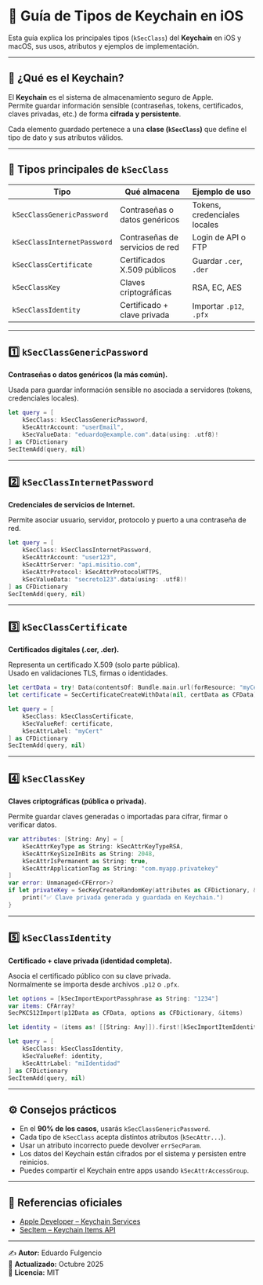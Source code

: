 # 🔐 Guía de Tipos de Keychain en iOS

Esta guía explica los principales tipos (`kSecClass`) del **Keychain** en iOS y macOS, sus usos, atributos y ejemplos de implementación.

---

## 📘 ¿Qué es el Keychain?

El **Keychain** es el sistema de almacenamiento seguro de Apple.  
Permite guardar información sensible (contraseñas, tokens, certificados, claves privadas, etc.) de forma **cifrada y persistente**.

Cada elemento guardado pertenece a una **clase (`kSecClass`)** que define el tipo de dato y sus atributos válidos.

---

## 🔑 Tipos principales de `kSecClass`

| Tipo | Qué almacena | Ejemplo de uso |
|------|---------------|----------------|
| `kSecClassGenericPassword` | Contraseñas o datos genéricos | Tokens, credenciales locales |
| `kSecClassInternetPassword` | Contraseñas de servicios de red | Login de API o FTP |
| `kSecClassCertificate` | Certificados X.509 públicos | Guardar `.cer`, `.der` |
| `kSecClassKey` | Claves criptográficas | RSA, EC, AES |
| `kSecClassIdentity` | Certificado + clave privada | Importar `.p12`, `.pfx` |

---

## 1️⃣ `kSecClassGenericPassword`
**Contraseñas o datos genéricos (la más común).**

Usada para guardar información sensible no asociada a servidores (tokens, credenciales locales).

```swift
let query = [
    kSecClass: kSecClassGenericPassword,
    kSecAttrAccount: "userEmail",
    kSecValueData: "eduardo@example.com".data(using: .utf8)!
] as CFDictionary
SecItemAdd(query, nil)
```

---

## 2️⃣ `kSecClassInternetPassword`
**Credenciales de servicios de Internet.**

Permite asociar usuario, servidor, protocolo y puerto a una contraseña de red.

```swift
let query = [
    kSecClass: kSecClassInternetPassword,
    kSecAttrAccount: "user123",
    kSecAttrServer: "api.misitio.com",
    kSecAttrProtocol: kSecAttrProtocolHTTPS,
    kSecValueData: "secreto123".data(using: .utf8)!
] as CFDictionary
SecItemAdd(query, nil)
```

---

## 3️⃣ `kSecClassCertificate`
**Certificados digitales (.cer, .der).**

Representa un certificado X.509 (solo parte pública).  
Usado en validaciones TLS, firmas o identidades.

```swift
let certData = try! Data(contentsOf: Bundle.main.url(forResource: "myCert", withExtension: "cer")!)
let certificate = SecCertificateCreateWithData(nil, certData as CFData)!

let query = [
    kSecClass: kSecClassCertificate,
    kSecValueRef: certificate,
    kSecAttrLabel: "myCert"
] as CFDictionary
SecItemAdd(query, nil)
```

---

## 4️⃣ `kSecClassKey`
**Claves criptográficas (pública o privada).**

Permite guardar claves generadas o importadas para cifrar, firmar o verificar datos.

```swift
var attributes: [String: Any] = [
    kSecAttrKeyType as String: kSecAttrKeyTypeRSA,
    kSecAttrKeySizeInBits as String: 2048,
    kSecAttrIsPermanent as String: true,
    kSecAttrApplicationTag as String: "com.myapp.privatekey"
]
var error: Unmanaged<CFError>?
if let privateKey = SecKeyCreateRandomKey(attributes as CFDictionary, &error) {
    print("✅ Clave privada generada y guardada en Keychain.")
}
```

---

## 5️⃣ `kSecClassIdentity`
**Certificado + clave privada (identidad completa).**

Asocia el certificado público con su clave privada.  
Normalmente se importa desde archivos `.p12` o `.pfx`.

```swift
let options = [kSecImportExportPassphrase as String: "1234"]
var items: CFArray?
SecPKCS12Import(p12Data as CFData, options as CFDictionary, &items)

let identity = (items as! [[String: Any]]).first![kSecImportItemIdentity as String] as! SecIdentity

let query = [
    kSecClass: kSecClassIdentity,
    kSecValueRef: identity,
    kSecAttrLabel: "miIdentidad"
] as CFDictionary
SecItemAdd(query, nil)
```

---

## ⚙️ Consejos prácticos

- En el **90% de los casos**, usarás `kSecClassGenericPassword`.
- Cada tipo de `kSecClass` acepta distintos atributos (`kSecAttr...`).
- Usar un atributo incorrecto puede devolver `errSecParam`.
- Los datos del Keychain están cifrados por el sistema y persisten entre reinicios.
- Puedes compartir el Keychain entre apps usando `kSecAttrAccessGroup`.

---

## 📘 Referencias oficiales

- [Apple Developer – Keychain Services](https://developer.apple.com/documentation/security/keychain_services)
- [SecItem – Keychain Items API](https://developer.apple.com/documentation/security/keychain_services/keychain_items)

---

✍️ **Autor:** Eduardo Fulgencio  
📅 **Actualizado:** Octubre 2025  
📄 **Licencia:** MIT

